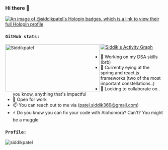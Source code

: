 ### Hi there 👋
[![An image of @siddikpatel's Holopin badges, which is a link to view their full Holopin profile](https://holopin.me/siddikpatel)](https://holopin.io/@siddikpatel)

### `GitHub stats:`

<p><img  align="left"  src="https://github-readme-stats.vercel.app/api/top-langs?username=Siddikpatel&show_icons=true&theme=dark&locale=en&layout=compact"  alt="Siddikpatel" height="150" width="300" /></p>

<!-- <p>&nbsp;<img align="center" src="https://github-readme-stats.vercel.app/api?username=Siddikpatel&show_icons=true&theme=react&locale=en" alt="Siddikpatel" /></p> -->

<a  href="https://github.com/Siddikpatel/github-readme-activity-graph"><img  alt="Siddik's Activity Graph"  src="https://github-readme-activity-graph.vercel.app/graph?username=Siddikpatel&bg_color=0D1117&color=5BCDEC&line=5BCDEC&point=FFFFFF&hide_border=true"  /></a>


- 🔭 Working on my DSA skills (brb)
- 🌱 Currently eying at the spring and react.js frameworks (two of the most important constellations..)
- 👯 Looking to collaborate on.. you know, anything that's impactful
- 🤔 Open for work
- 📫 You can reach out to me via (patel.siddik369@gmail.com)
- ⚡ Do you know you can fix your code with Alohomora? Can't? You might be a muggle

### `Profile:`

<p  align="left">  <img  src="https://komarev.com/ghpvc/?username=Siddikpatel&label=Profile%20views&color=dc143c&style=flat"  alt="siddikpatel"  />  </p>

<!--
**Siddikpatel/Siddikpatel** is a ✨ _special_ ✨ repository because its `README.md` (this file) appears on your GitHub profile.

Here are some ideas to get you started:

- 🔭 I’m currently working on ...
- 🌱 I’m currently learning ...
- 👯 I’m looking to collaborate on ...
- 🤔 I’m looking for help with ...
- 💬 Ask me about ...
- 📫 How to reach me: ...
- 😄 Pronouns: ...
- ⚡ Fun fact: ...
-->

